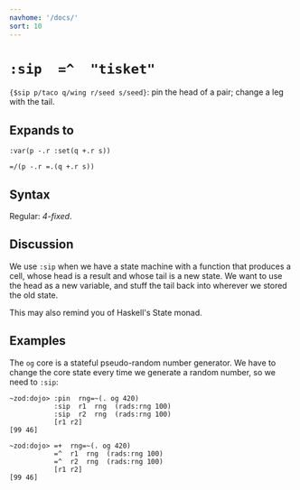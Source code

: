 ```yaml
---
navhome: '/docs/'
sort: 10
---
```


# `:sip  =^  "tisket"`

`{$sip p/taco q/wing r/seed s/seed}`: pin the head of a pair; change a leg with
the tail.

## Expands to

    :var(p -.r :set(q +.r s))

    =/(p -.r =.(q +.r s))

## Syntax

Regular: *4-fixed*.

## Discussion

We use `:sip` when we have a state machine with a function that produces a cell,
whose head is a result and whose tail is a new state. We want to use the head as
a new variable, and stuff the tail back into wherever we stored the old state.

This may also remind you of Haskell's State monad.

## Examples

The `og` core is a stateful pseudo-random number generator. We have to change
the core state every time we generate a random number, so we need to `:sip`:

    ~zod:dojo> :pin  rng=~(. og 420)
               :sip  r1  rng  (rads:rng 100)
               :sip  r2  rng  (rads:rng 100)
               [r1 r2]
    [99 46]

    ~zod:dojo> =+  rng=~(. og 420)
               =^  r1  rng  (rads:rng 100)
               =^  r2  rng  (rads:rng 100)
               [r1 r2]
    [99 46]
